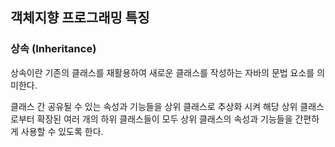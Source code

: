 ## 객체지향 프로그래밍 특징

### 상속 (Inheritance)

상속이란 기존의 클래스를 재활용하여 새로운 클래스를 작성하는 자바의 문법 요소를 의미한다.

클래스 간 공유될 수 있는 속성과 기능들을 상위 클래스로 추상화 시켜 해당 상위 클래스로부터 확장된 여러 개의 하위 클래스들이 모두 상위 클래스의 속성과 기능들을 간편하게 사용할 수 있도록 한다.